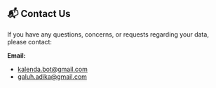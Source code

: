 ## 📬 Contact Us

If you have any questions, concerns, or requests regarding your data, please contact:

**Email:** 
- kalenda.bot@gmail.com
- galuh.adika@gmail.com